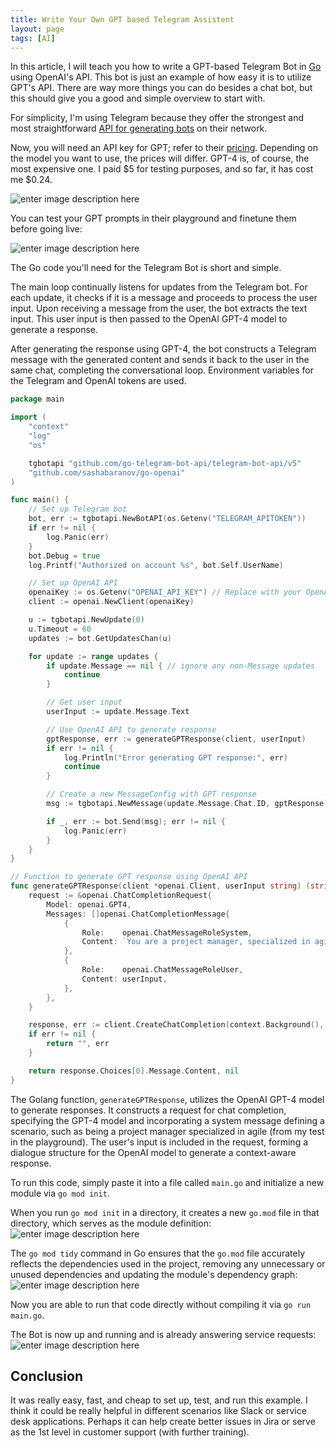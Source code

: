 ```yaml
---
title: Write Your Own GPT based Telegram Assistent
layout: page
tags: [AI]
---
```


In this article, I will teach you how to write a GPT-based Telegram Bot in [Go](https://go.dev/) using OpenAI's API.
This bot is just an example of how easy it is to utilize GPT's API. There are way more things you can do besides a chat bot, but this should give you a good and simple overview to start with.

<!-- more -->

For simplicity, I'm using Telegram because they offer the strongest and most straightforward [API for generating bots](https://core.telegram.org/bots#how-do-i-create-a-bot) on their network.

Now, you will need an API key for GPT; refer to their [pricing](https://openai.com/pricing). Depending on the model you want to use, the prices will differ. GPT-4 is, of course, the most expensive one. I paid $5 for testing purposes, and so far, it has cost me $0.24.

![enter image description here](https://i.imgur.com/Yd8yFbd.png)

You can test your GPT prompts in their playground and finetune them before going live:

![enter image description here](https://i.imgur.com/hnH2npy.png)

The Go code you'll need for the Telegram Bot is short and simple.

The main loop continually listens for updates from the Telegram bot. For each update, it checks if it is a message and proceeds to process the user input.
Upon receiving a message from the user, the bot extracts the text input. This user input is then passed to the OpenAI GPT-4 model to generate a response.

After generating the response using GPT-4, the bot constructs a Telegram message with the generated content and sends it back to the user in the same chat, completing the conversational loop.
Environment variables for the Telegram and OpenAI tokens are used.


````go
package main

import (
	"context"
	"log"
	"os"

	tgbotapi "github.com/go-telegram-bot-api/telegram-bot-api/v5"
	"github.com/sashabaranov/go-openai"
)

func main() {
	// Set up Telegram bot
	bot, err := tgbotapi.NewBotAPI(os.Getenv("TELEGRAM_APITOKEN"))
	if err != nil {
		log.Panic(err)
	}
	bot.Debug = true
	log.Printf("Authorized on account %s", bot.Self.UserName)

	// Set up OpenAI API
	openaiKey := os.Getenv("OPENAI_API_KEY") // Replace with your OpenAI API key
	client := openai.NewClient(openaiKey)

	u := tgbotapi.NewUpdate(0)
	u.Timeout = 60
	updates := bot.GetUpdatesChan(u)

	for update := range updates {
		if update.Message == nil { // ignore any non-Message updates
			continue
		}

		// Get user input
		userInput := update.Message.Text

		// Use OpenAI API to generate response
		gptResponse, err := generateGPTResponse(client, userInput)
		if err != nil {
			log.Println("Error generating GPT response:", err)
			continue
		}

		// Create a new MessageConfig with GPT response
		msg := tgbotapi.NewMessage(update.Message.Chat.ID, gptResponse)

		if _, err := bot.Send(msg); err != nil {
			log.Panic(err)
		}
	}
}

// Function to generate GPT response using OpenAI API
func generateGPTResponse(client *openai.Client, userInput string) (string, error) {
	request := &openai.ChatCompletionRequest{
		Model: openai.GPT4,
		Messages: []openai.ChatCompletionMessage{
			{
				Role:    openai.ChatMessageRoleSystem,
				Content: `You are a project manager, specialized in agile.`,
			},
			{
				Role:    openai.ChatMessageRoleUser,
				Content: userInput,
			},
		},
	}

	response, err := client.CreateChatCompletion(context.Background(), *request)
	if err != nil {
		return "", err
	}

	return response.Choices[0].Message.Content, nil
}
````

The Golang function, `generateGPTResponse`, utilizes the OpenAI GPT-4 model to generate responses. It constructs a request for chat completion, specifying the GPT-4 model and incorporating a system message defining a scenario, such as being a project manager specialized in agile (from my test in the playground). The user's input is included in the request, forming a dialogue structure for the OpenAI model to generate a context-aware response.

To run this code, simply paste it into a file called `main.go` and initialize a new module via `go mod init`.


When you run `go mod init` in a directory, it creates a new `go.mod` file in that directory, which serves as the module definition:
![enter image description here](https://i.imgur.com/Yq0d07j.png)

The `go mod tidy` command in Go ensures that the `go.mod` file accurately reflects the dependencies used in the project, removing any unnecessary or unused dependencies and updating the module's dependency graph:
![enter image description here](https://i.imgur.com/dHAO8MB.png)

Now you are able to run that code directly without compiling it via `go run main.go`.

The Bot is now up and running and is already answering service requests:
![enter image description here](https://i.imgur.com/r1wIOIZ.png)

## Conclusion

It was really easy, fast, and cheap to set up, test, and run this example. I think it could be really helpful in different scenarios like Slack or service desk applications. Perhaps it can help create better issues in Jira or serve as the 1st level in customer support (with further training).
